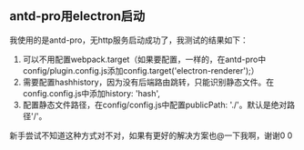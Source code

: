## antd-pro用electron启动

我使用的是antd-pro，无http服务启动成功了，我测试的结果如下：
1. 可以不用配置webpack.target（如果要配置，一样的，在antd-pro中config/plugin.config.js添加config.target('electron-renderer');）
2. 需要配置hashhistory，因为没有后端路由跳转，只能识别静态文件。在config.config.js中添加history: 'hash',
3. 配置静态文件路径，在config/config.js中配置publicPath: './'。默认是绝对路径'/'。

新手尝试不知道这种方式对不对，如果有更好的解决方案也@一下我啊，谢谢0 0


